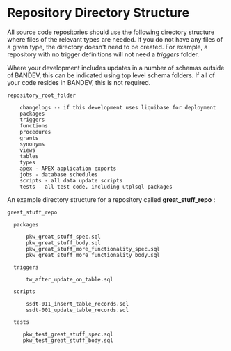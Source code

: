 # Repository Directory Structure

All source code repositories should use the following directory structure where files of the relevant types are needed. If you do not have any files of a given type, the directory doesn't need to be created. For example, a repository with no trigger definitions will not need a *triggers* folder. 

Where your development includes updates in a number of schemas outside of BANDEV, this can be indicated using top level schema folders. If all of your code resides in BANDEV, this is not required. 

```
repository_root_folder 
  
    changelogs -- if this development uses liquibase for deployment
    packages
    triggers
    functions
    procedures
    grants
    synonyms
    views
    tables
    types
    apex - APEX application exports
    jobs - database schedules
    scripts - all data update scripts
    tests - all test code, including utplsql packages
```    
   
An example directory structure for a repository called **great_stuff_repo** :

```
great_stuff_repo

  packages
	
      pkw_great_stuff_spec.sql
      pkw_great_stuff_body.sql
      pkw_great_stuff_more_functionality_spec.sql
      pkw_great_stuff_more_functionality_body.sql

  triggers

      tw_after_update_on_table.sql

  scripts

      ssdt-011_insert_table_records.sql 
      ssdt-001_update_table_records.sql

  tests

     pkw_test_great_stuff_spec.sql
     pkw_test_great_stuff_body.sql
 ```

